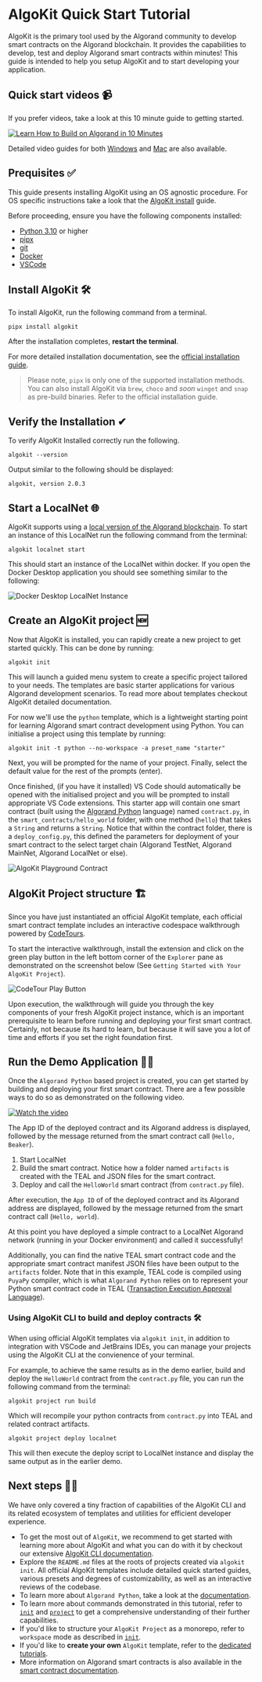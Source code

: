 # AlgoKit Quick Start Tutorial

AlgoKit is the primary tool used by the Algorand community to develop smart contracts on the Algorand blockchain. It provides the capabilities to develop, test and deploy Algorand smart contracts within minutes! This guide is intended to help you setup AlgoKit and to start developing your application.

## Quick start videos 📹

If you prefer videos, take a look at this 10 minute guide to getting started.

[![Learn How to Build on Algorand in 10 Minutes](../imgs/algokit-intro-video-thumbnail.jpg)](https://www.youtube.com/embed/dow6U8DxOGc)

Detailed video guides for both [Windows](https://www.youtube.com/embed/22RvINnZsRo) and [Mac](https://www.youtube.com/embed/zsurtpCGmgE) are also available.

## Prequisites ✅

This guide presents installing AlgoKit using an OS agnostic procedure. For OS specific instructions take a look that the [AlgoKit install](https://github.com/algorandfoundation/algokit-cli/blob/main/README.md#install) guide.

Before proceeding, ensure you have the following components installed:

- [Python 3.10](https://www.python.org/downloads/) or higher
- [pipx](https://pypa.github.io/pipx/#on-linux-install-via-pip-requires-pip-190-or-later)
- [git](https://github.com/git-guides/install-git#install-git)
- [Docker](https://docs.docker.com/desktop/install/mac-install/)
- [VSCode](https://code.visualstudio.com/download)

## Install AlgoKit 🛠

To install AlgoKit, run the following command from a terminal.

```shell
pipx install algokit
```

After the installation completes, **restart the terminal**.

For more detailed installation documentation, see the [official installation guide](https://github.com/algorandfoundation/algokit-cli#install).

> Please note, `pipx` is only one of the supported installation methods. You can also install AlgoKit via `brew`, `choco` and _soon_ `winget` and `snap` as pre-build binaries. Refer to the official installation guide.

## Verify the Installation ✔

To verify AlgoKit Installed correctly run the following.

```shell
algokit --version
```

Output similar to the following should be displayed:

```shell
algokit, version 2.0.3
```

## Start a LocalNet 🌐

AlgoKit supports using a [local version of the Algorand blockchain](../features/localnet.md). To start an instance of this LocalNet run the following command from the terminal:

```shell
algokit localnet start
```

This should start an instance of the LocalNet within docker. If you open the Docker Desktop application you should see something similar to the following:

![Docker Desktop LocalNet Instance](../imgs/localnet.png)

## Create an AlgoKit project 🆕

Now that AlgoKit is installed, you can rapidly create a new project to get started quickly. This can be done by running:

```shell
algokit init
```

This will launch a guided menu system to create a specific project tailored to your needs. The templates are basic starter applications for various Algorand development scenarios. To read more about templates checkout AlgoKit detailed documentation.

For now we'll use the `python` template, which is a lightweight starting point for learning Algorand smart contract development using Python. You can initialise a project using this template by running:

```shell
algokit init -t python --no-workspace -a preset_name "starter"
```

Next, you will be prompted for the name of your project. Finally, select the default value for the rest of the prompts (enter).

Once finished, (if you have it installed) VS Code should automatically be opened with the initialised project and you will be prompted to install appropriate VS Code extensions. This starter app will contain one smart contract (built using the [Algorand Python](https://algorandfoundation.github.io/puya/) language) named `contract.py`, in the `smart_contracts/hello_world` folder, with one method (`hello`) that takes a `String` and returns a `String`. Notice that within the contract folder, there is a `deploy_config.py`, this defined the parameters for deployment of your smart contract to the select target chain (Algorand TestNet, Algorand MainNet, Algorand LocalNet or else).

![AlgoKit Playground Contract](../imgs/algokitplayground.png)

## AlgoKit Project structure 🏗

Since you have just instantiated an official AlgoKit template, each official smart contract template includes an interactive codespace walkthrough powered by [CodeTours](https://marketplace.visualstudio.com/items?itemName=vsls-contrib.codetour).

To start the interactive walkthrough, install the extension and click on the green play button in the left bottom corner of the `Explorer` pane as demonstrated on the screenshot below (See `Getting Started with Your AlgoKit Project`).

![CodeTour Play Button](../imgs/algokitcodetour.png)

Upon execution, the walkthrough will guide you through the key components of your fresh AlgoKit project instance, which is an important prerequisite to learn before running and deploying your first smart contract. Certainly, not because its hard to learn, but because it will save you a lot of time and efforts if you set the right foundation first.

## Run the Demo Application 🏃‍♂️

Once the `Algorand Python` based project is created, you can get started by building and deploying your first smart contract. There are a few possible ways to do so as demonstrated on the following video.

[![Watch the video](https://ipfs.algonode.xyz/ipfs/Qmc9mRaPoDyhUFmek4ETxVfKUKzUg9pf3Tss5xwkBGdQis)](https://ipfs.algonode.xyz/ipfs/Qma6gNqxsSFc9Jbh8kBTZyVLv5gqFj1xnrsjoeT6MAAwCw/)

The App ID of the deployed contract and its Algorand address is displayed, followed by the message returned from the smart contract call (`Hello, Beaker`).

1. Start LocalNet
2. Build the smart contract. Notice how a folder named `artifacts` is created with the TEAL and JSON files for the smart contract.
3. Deploy and call the `HelloWorld` smart contract (from `contract.py` file).

After execution, the `App ID` of of the deployed contract and its Algorand address are displayed, followed by the message returned from the smart contract call (`Hello, world`).

At this point you have deployed a simple contract to a LocalNet Algorand network (running in your Docker environment) and called it successfully!

Additionally, you can find the native TEAL smart contract code and the appropriate smart contract manifest JSON files have been output to the `artifacts` folder. Note that in this example, TEAL code is compiled using `PuyaPy` compiler, which is what `Algorand Python` relies on to represent your Python smart contract code in TEAL ([Transaction Execution Approval Language](https://developer.algorand.org/docs/get-details/dapps/avm/teal/)).

### Using AlgoKit CLI to build and deploy contracts 🛠️

When using official AlgoKit templates via `algokit init`, in addition to integration with VSCode and JetBrains IDEs, you can manage your projects using the AlgoKit CLI at the convienence of your terminal.

For example, to achieve the same results as in the demo earlier, build and deploy the `HelloWorld` contract from the `contract.py` file, you can run the following command from the terminal:

```shell
algokit project run build
```

Which will recompile your python contracts from `contract.py` into TEAL and related contract artifacts.

```shell
algokit project deploy localnet
```

This will then execute the deploy script to LocalNet instance and display the same output as in the earlier demo.

## Next steps 🚶‍♂️

We have only covered a tiny fraction of capabilities of the AlgoKit CLI and its related ecosystem of templates and utilities for efficient developer experience.

- To get the most out of `AlgoKit`, we recommend to get started with learning more about AlgoKit and what you can do with it by checkout our extensive [AlgoKit CLI documentation](../algokit.md).
- Explore the `README.md` files at the roots of projects created via `algokit init`. All official AlgoKit templates include detailed quick started guides, various presets and degrees of customizability, as well as an interactive reviews of the codebase.
- To learn more about `Algorand Python`, take a look at the [documentation](https://algorandfoundation.github.io/puya/).
- To learn more about commands demonstrated in this tutorial, refer to [`init`](../features/init.md) and [`project`](../features/project.md) to get a comprehensive understanding of their further capabilities.
- If you'd like to structure your `AlgoKit Project` as a monorepo, refer to `workspace` mode as described in [`init`](../features/init.md#workspaces-vs-standalone-projects).
- If you'd like to **create your own** `AlgoKit` template, refer to the [dedicated tutorials](./algokit-template.md).
- More information on Algorand smart contracts is also available in the [smart contract documentation](https://developer.algorand.org/docs/get-details/dapps/smart-contracts/).
